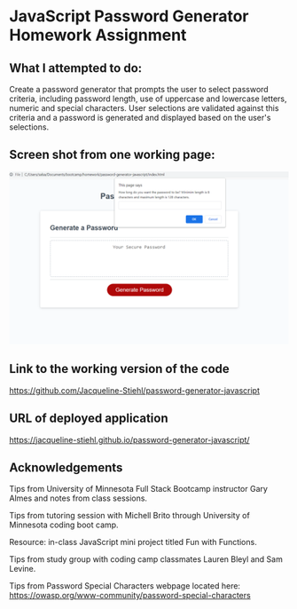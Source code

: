 # JavaScript Password Generator Homework Assignment

## What I attempted to do:

Create a password generator that prompts the user to select password criteria, including password length, use of uppercase and lowercase letters, numeric and special characters. User selections are validated against this criteria and a password is generated and displayed based on the user's selections.

## Screen shot from one working page:

![Screen shot of JavaScript password generator homework assignment](./assets/images/Screenshot-JS-Password-Generator.png)

## Link to the working version of the code

https://github.com/Jacqueline-Stiehl/password-generator-javascript

## URL of deployed application

https://jacqueline-stiehl.github.io/password-generator-javascript/

## Acknowledgements

Tips from University of Minnesota Full Stack Bootcamp instructor Gary Almes and notes from class sessions.

Tips from tutoring session with Michell Brito through University of Minnesota coding boot camp.

Resource: in-class JavaScript mini project titled Fun with Functions.

Tips from study group with coding camp classmates Lauren Bleyl and Sam Levine.

Tips from Password Special Characters webpage located here: https://owasp.org/www-community/password-special-characters
